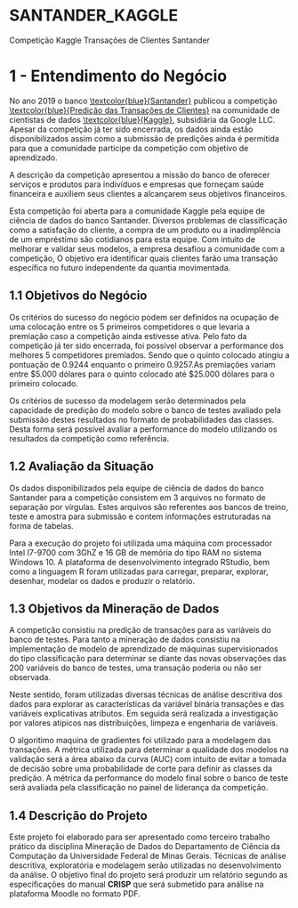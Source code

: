 # SANTANDER_KAGGLE


Competição Kaggle Transações de Clientes Santander


# 1 - Entendimento do Negócio


No ano 2019 o banco [\textcolor{blue}{Santander}](https://www.santander.com.br/) publicou a competição [\textcolor{blue}{Predição das Transações de Clientes}](https://www.kaggle.com/c/santander-customer-transaction-prediction/overview)  na comunidade de cientistas de dados [\textcolor{blue}{Kaggle}](https://www.kaggle.com/), subsidiária da Google LLC. Apesar da competição já ter sido encerrada, os dados ainda estão disponibilizados assim como a submissão de predições ainda é permitida para que a comunidade participe da competição com objetivo de aprendizado.

A descrição da competição apresentou a missão do banco de oferecer serviços e produtos para indivíduos e empresas que forneçam saúde financeira e auxiliem seus clientes a alcançarem seus objetivos financeiros.

Esta competição foi aberta para a comunidade Kaggle pela equipe de ciência de dados do banco Santander. Diversos problemas de classificação como a satisfação do cliente, a compra de um produto  ou a inadimplência de um empréstimo são cotidianos para esta equipe. Com intuito de melhorar e validar seus modelos, a empresa desafiou a comunidade com a competição, O objetivo era identificar quais clientes farão uma transação específica no futuro independente da quantia movimentada.

 
## 1.1 Objetivos do Negócio
 
Os critérios do sucesso do negócio podem ser definidos na ocupação de uma colocação entre os 5 primeiros competidores o que levaria a premiação caso a competição ainda estivesse ativa. Pelo fato da competição já ter sido encerrada, foi possível observar a performance dos melhores 5 competidores premiados. Sendo que o quinto colocado atingiu a pontuação de 0.9244 enquanto o primeiro 0.9257.As premiações variam entre $5.000 dólares para o quinto colocado até $25.000 dólares  para o primeiro colocado.   

Os critérios de sucesso da modelagem serão determinados pela capacidade de predição do modelo sobre o banco de testes avaliado pela submissão destes resultados no formato de probabilidades das classes. Desta forma será possível avaliar a performance do modelo utilizando os resultados da competição como referência. 

 
## 1.2 Avaliação da Situação
 
Os dados disponibilizados pela equipe de ciência de dados do banco Santander para a competição consistem em 3 arquivos no formato de separação por vírgulas. Estes arquivos são referentes aos bancos de treino, teste e amostra para submissão e contem informações estruturadas na forma de tabelas. 
 
Para a execução do projeto foi utilizada uma máquina com processador Intel I7-9700 com 3GhZ e 16 GB de memória do tipo RAM no sistema Windows 10. A plataforma de desenvolvimento integrado RStudio, bem como a linguagem R foram utilizadas para carregar, preparar, explorar, desenhar, modelar os dados e produzir o relatório. 
 
 
## 1.3 Objetivos da Mineração de Dados
 
A competição consistiu na predição de transações para as variáveis do banco de testes. Para tanto a mineração de dados consistiu na implementação de modelo de aprendizado de máquinas supervisionados do tipo classificação para determinar se diante das novas observações das 200 variáveis do banco de testes, uma transação poderia ou não ser observada.

Neste sentido, foram utilizadas diversas técnicas de análise descritiva dos dados para explorar as características da variável binária transações e das variáveis explicativas atributos. Em seguida será realizada a investigação por valores atípicos nas distribuições, limpeza e engenharia de variáveis.

O algoritimo maquina de gradientes foi utilizado para a modelagem das transações. A métrica utilizada para determinar a qualidade dos modelos na validação será a área abaixo da curva (AUC) com intuito de evitar a tomada de decisão sobre uma probabilidade de corte para definir as classes da predição. A métrica da performance do modelo final sobre o banco de teste será avaliada pela classificação no painel de liderança da competição. 
 
 
## 1.4 Descrição do Projeto
 
Este projeto foi elaborado para ser apresentado como terceiro trabalho prático da disciplina Mineração de Dados do Departamento de Ciência da Computação da Universidade Federal de Minas Gerais. Técnicas de análise descritiva, exploratória e modelagem serão utilizadas no desenvolvimento da análise. O objetivo final do projeto será produzir um relatório segundo as especificações do manual __CRISP__ que será submetido para análise na plataforma Moodle no formato PDF. 

